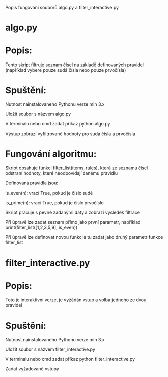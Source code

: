 Popis fungování souborů algo.py a filter_interactive.py

# algo.py 

# Popis:
Tento skript filtruje seznam čísel na základě definovaných pravidel (například vybere pouze sudá čísla nebo pouze prvočísla)

# Spuštění:
Nutnost nainstalovaneho Pythonu verze min 3.x

Uložit soubor s názvem algo.py

V terminalu nebo cmd zadat příkaz python algo.py

Výstup zobrazí vyfiltrované hodnoty pro sudá čísla a prvočísla

# Fungování algoritmu:
Skript obsahuje funkci filter_list(items, rules), která ze seznamu čísel odstraní hodnoty, které neodpovídají danému pravidlu

Definovaná pravidla jsou:

is_even(n): vrací True, pokud je číslo sudé

is_prime(n): vrací True, pokud je číslo prvočíslo

Skript pracuje s pevně zadanými daty a zobrazí výsledek filtrace

Při úpravě lze zadat seznam přímo jako první parametr, například print(filter_list([1,2,3,5,9], is_even))

Při úpravě lze definovat novou funkci a tu zadat jako druhý parametr funkce filter_list


# filter_interactive.py

# Popis:
Toto je interaktivní verze, je vyžádán vstup a volba jednoho ze dvou pravidel

# Spuštění:
Nutnost nainstalovaneho Pythonu verze min 3.x

Uložit soubor s názvem filter_interactive.py

V terminalu nebo cmd zadat příkaz python filter_interactive.py

Zadat vyžadované vstupy
